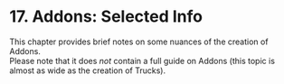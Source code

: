 # 17. Addons: Selected Info

This chapter provides brief notes on some nuances of the creation of Addons.\
Please note that it does *not* contain a full guide on Addons (this topic is almost as wide as the creation of Trucks).

